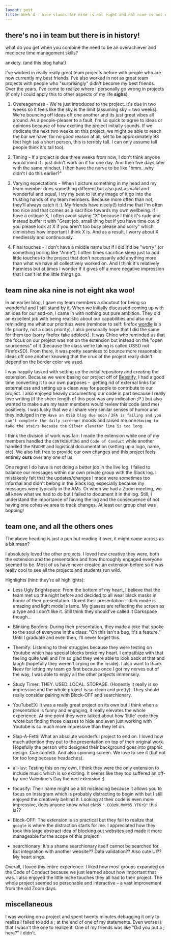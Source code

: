 ```yaml
---
layout: post
title: Week 4 - nine stands for nine is not eight and not nine is not elephants
---
```


## there's no i in team but there is in history!

what do you get when you combine the need to be an overachiever and mediocre time management skills?

anxiety. (and this blog haha!)

<!--more-->

I've worked in really really great team projects before with people who are now currently my best friends. I've also worked in not as great team projects with people who "surprisingly" didn't become my best friends. Over the years, I've come to realize where I personally go wrong in projects (if only I could apply this to other aspects of my life **sighs**).

1. Overeagerness - We're just introduced to the project. It's due in two weeks so it feels like the sky is the limit (assuming sky = two weeks). We're bouncing off ideas off one another and its just great vibes all around. As a people-pleaser to a fault, I'm so quick to agree to ideas or opinions because of how exciting the project initially sounds. If we dedicate the next two weeks on this project, we might be able to reach the bar we have, for no good reason at all, set to be approximately 93 feet high (as a short person, this is terribly tall. I can only assume tall people think it's tall too).

2. Timing - If a project is due three weeks from now, I don't think anyone would mind if I just didn't work on it for one day. And then five days later with the same mindset, I then have the nerve to be like "hmm...why didn't I do this earlier?"

3. Varying expectations - When I picture something in my head and my team member does something different but also just as valid and wonderful and equal, I try my best to let my image of it go into the trusting hands of my team members. Because more often than not, they'll always catch it :). My friends have nicely(!) told me that I'm often too nice and that comes as a sacrifice towards my own wellbeing. If I have a critique X, I often avoid saying "X" because I think it's rude and instead buffer it with "Great job, small thing but if you have time could you please look at X if you aren't too busy please and sorry" which diminishes how important I think X is. And as a result, I worry about X needlessly and continuously.

4. Final touches - I don't have a middle name but if I did it'd be "worry" (or something boring like "Anne"). I often times sacrifice sleep just to add little touches to the project that don't necessarily add anything more than what we have all collectively worked on. And I think it's relatively harmless but at times I wonder if it gives off a more negative impression that I can't let the little things go.

## team nine aka nine is not eight aka woo!

In an earlier blog, I gave my team members a shoutout for being so wonderful and I still stand by it. When we initially discussed coming up with an idea for our add-on, I came in with nothing but pure ambition. They did an excellent job with being realistic about our capabilities and also our reminding me what our priorities were (reminder to self: firefox [wordle](https://www.nytimes.com/games/wordle/index.html) is a life priority, not a class priority). I also personally hope that I did the same for them too (sorry firefox fake adblock). It was Chloe who reminded us that the focus on our project was not on the extension but instead on the "open sourceness" of it (because the class we're taking is called OSSD not FirefoxSD). From there, it was pretty seamless to bounce more reasonable ideas off one another knowing that the crux of the project really didn't depend on the border color we used.

I was happily tasked with setting up the initial repository and creating the extension. Because we were basing our project off of [Beastify](https://developer.mozilla.org/en-US/docs/Mozilla/Add-ons/WebExtensions/Your_second_WebExtension), I had a good time converting it to our own purposes –  getting rid of external links for external css and setting up a clean way for people to contribute to our project. I also enjoyed heavily documenting our code in part because I really love writing (if the sheer length of this post was any indication ;P ) but also wanted to make sure my team members would review this code (and me) positively. I was lucky that we all share very similar senses of humor and they indulged in my `Have an OSSD blog due soon` / `2FA is failing and you can't complete the daily screener` moods and raised me one `Having to take the stairs because the Silver elevator line is too long`.

I think the division of work was fair: I made the extension while one of my members handled the `CONTRIBUTING` and `Code of Conduct` while another handled the `README` and logistical documentation (setting up a logo, name, etc). We also felt free to provide our own changes and this project feels entirely **ours** over any one of us.

One regret I do have is not doing a better job in the live log. I failed to balance our messages within our own private group with the Slack log. I mistakenly felt that the updates/changes I made were sometimes too informal and didn't belong in the Slack log, especially because my messages were typically in the AMs. Or when we had a Zoom meeting, we all knew what we had to do but I failed to document it in the log. Still, I understand the importance of having the log and the consequence of not having one cohesive area to track changes. At least our group chat was bopping!

## team one, and all the others ones

The above heading is just a pun but reading it over, it might come across as a bit mean?

I absolutely loved the other projects. I loved how creative they were, both the extension and the presentation and how thoroughly engaged everyone seemed to be. Most of us have never created an extension before so it was really cool to see all the projects and students run wild.

Highlights (hint: they're all highlights):

- Less Ugly Brightspace: From the bottom of my heart, I believe that the team met up the night before and decided to all wear black masks in honor of their presentation. I loved their presentation – dark mode is amazing and light mode is lame. My glasses are reflecting the screen as a type and I don't like it. Still think they should've called it Darkspace though...

- Blinking Borders: During their presentation, they made a joke that spoke to the soul of everyone in the class: "Oh this isn't a bug, it's a feature." Until I graduate and even then, I'll never forget this.

- Themify: Listening to their struggles because they were testing on Youtube which has special blocks broke my heart. I empathize with that feeling quite well and I'm so glad they were able to look back at that and laugh (hopefully they weren't crying on the inside). I also want to thank Neev for letting my team go first because once I got my nerves out of the way, I was able to enjoy all the other projects immensely.

- Study Timer: THEY. USED. LOCAL. STORAGE. (Honestly it really is so impressive and the whole project is so clean and pretty). They should really consider pairing with Block-OFF and searchionary.

- YouTubeEX: It was a really great project on its own but I think when a presentation is funny and engaging, it really elevates the whole experience. At one point they were talked about how 'little' code they wrote but finding those classes to hide and even just working with Youtube is so much more impressive than they let on.

- Slap-A-Fetti: What an absolute wonderful project to end on. I loved how much attention they put to the presentation on top of their original work. Hopefully the person who designed their background goes into graphic design. Cue confetti. And also spinning screen. We love to see it (but not for too long because headaches).

- all-luv: Testing this on my own, I think they were the only extension to include music which is so exciting. It seems like they too suffered an off-by-one Valentine's Day themed extension ;).

- focusify: Their name might be a bit misleading because it allows you to focus on Instagram which is probably distracting to begin with but I still enjoyed the creatively behind it. Looking at their code is even more impressive, does anyone know what class `".COOzN.MnWb5.YT6rB"` this is??

- Block-OFF: The extension is so practical but they fail to realize that `google` is where the distraction starts for me. I appreciated how they took this large abstract idea of blocking out websites and made it more manageable for the scope of this project!

- searchionary: It's a shame searchionary itself cannot be searched for. But integration with another website?? Data validation?? Also cute UI?? My heart sings.

Overall, I loved this entire experience. I liked how most groups expanded on the Code of Conduct because we just learned about how important that was. I also enjoyed the little niche touches they all had to their project. The whole project seemed so personable and interactive – a vast improvement from the old Zoom days.

## miscellaneous

I was working on a project and spent twenty minutes debugging it only to realize I failed to add a ; at the end of one of my statements. Even worse is that I wasn't the one to realize it. One of my friends was like "Did you put a ; here?" I didn't.

